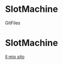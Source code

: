 # SlotMachine
GitFiles
<h1>SlotMachine</h1>
<a href="https://tankready.github.io/SlotMachine/SlotMachineWithLink/">Il mio sito</a>
